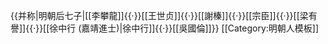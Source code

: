 {{并称|明朝后七子|[[李攀龍]]{{·}}[[王世贞]]{{·}}[[謝榛]]{{·}}[[宗臣]]{{·}}[[梁有譽]]{{·}}[[徐中行 (嘉靖進士)|徐中行]]{{·}}[[吳國倫]]}}<noinclude>
[[Category:明朝人模板]]
</noinclude>
